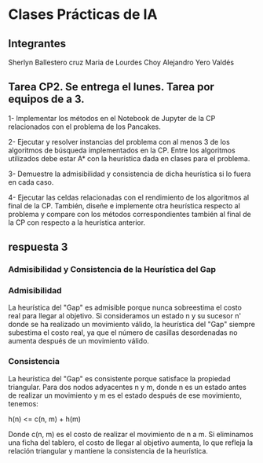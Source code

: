# Clases Prácticas de IA
## Integrantes

Sherlyn Ballestero cruz
Maria de Lourdes Choy
Alejandro Yero Valdés


## Tarea CP2. Se entrega el lunes. Tarea por equipos de a 3.

1- Implementar los métodos en el Notebook de Jupyter de la CP relacionados con el problema de los Pancakes. 

2- Ejecutar y resolver instancias del problema con al menos 3 de los algoritmos de búsqueda implementados en la CP. Entre los algoritmos utilizados debe estar A* con la heurística dada en clases para el problema.

3- Demuestre la admisibilidad y consistencia de dicha heurística si lo fuera en cada caso.

4- Ejecutar las celdas relacionadas con el rendimiento de los algoritmos al final de la CP. También, diseñe e implemente otra heurística respecto al problema y compare con los métodos correspondientes también al final de la CP con respecto a la heurística anterior.
## respuesta 3
### Admisibilidad y Consistencia de la Heurística del Gap

### Admisibilidad

La heurística del "Gap" es admisible porque nunca sobreestima el costo real para llegar al objetivo. Si consideramos un estado n y su sucesor n' donde se ha realizado un movimiento válido, la heurística del "Gap" siempre subestima el costo real, ya que el número de casillas desordenadas no aumenta después de un movimiento válido.

### Consistencia

La heurística del "Gap" es consistente porque satisface la propiedad triangular. Para dos nodos adyacentes n y m, donde n es un estado antes de realizar un movimiento y m es el estado después de ese movimiento, tenemos:

h(n) <= c(n, m) + h(m)

Donde c(n, m) es el costo de realizar el movimiento de n a m. Si eliminamos una ficha del tablero, el costo de llegar al objetivo aumenta, lo que refleja la relación triangular y mantiene la consistencia de la heurística.

